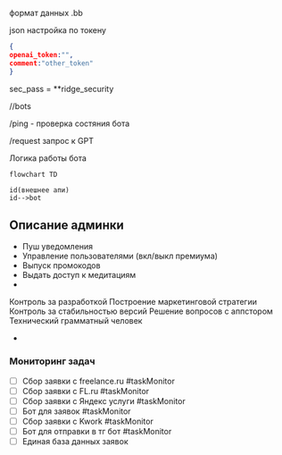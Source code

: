 
формат данных .bb

json настройка по токену  

```json 
{ 
openai_token:"", 
comment:"other_token"
}
```

sec_pass = \*\*ridge_security






//bots 

/ping - проверка состяния бота 

/request запрос к GPT 



Логика работы бота 


```mermaid 
flowchart TD 

id(внешнее апи)
id-->bot
```






## Описание админки

- Пуш уведомления 
- Управление пользователями (вкл/выкл премиума)
- Выпуск промокодов 
- Выдать доступ к медитациям 
- 




Контроль за разработкой 
Построение маркетинговой стратегии 
Контроль за стабильностью версий 
Решение вопросов с аппстором 
Технический грамматный человек

- 



### Мониторинг задач 

- [ ] Сбор заявки с freelance.ru #taskMonitor
- [ ] Сбор заявки с FL.ru #taskMonitor
- [ ] Сбор заявки с Яндекс услуги #taskMonitor
- [ ]  Бот для заявок #taskMonitor
- [ ] Сбор заявки с Kwork #taskMonitor
- [ ] Бот для отправки в тг бот #taskMonitor 
- [ ] Единая база данных заявок 